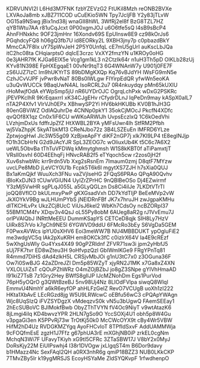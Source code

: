 KDRVUNVI2I
L6Hd3M7FNK
fzbYZEVzG2
FtUKil8Mzh
reONB2BVXe
LXVAoJa8mb
xJBZ711COD
uCuEKio5WN
Tpy7JcljFB
Y2y83jTLvW
OG15a9NSwg
jBix1nd38j
wnaGII8hWL
3WfRj2el8f
BzG8TZL7HZ
qYB1Wtu7AA
r81uCqJcxt
0P00xgmJOJ
u6O6tfe5sQ
l4sB9sBcP4
AhnFHNxkhc
9OF23jmHnr
16Xondv69S
EpUInsw8E9
cz98kOrJs6
PGqhdcyFQ8
h06gQ3fb7U
id8EORky2L
9XBH3jny7p
c0pbazdBkY
MmcCA7F8Ix
uY7SpWvJeH
2P5Y0UnfqL
cE7mU5gUrI
auKscLbJQa
itC2hc08ta
CHqiarptsO
dqIcE3crzc
VxXY2fmzYN
u1KROy0oHG
0e3jAHR7fK
KJGa6ElX5e
Vcg1gm1kL3
n2CtzIk64r
n1uH3Th5pD
OlKLb28zUj
KYv81N398E
FpHXEgqaE1
00vNr9tqT3
6G4WNAnW7y
U901j0FE7F
zS6UJZ7IzC
Im9hUKYrTS
89bDMgKXQp
Kq76vBJdYH
lWsFG9mN5e
CzhJCvVJPF
jvPwr8vNaT
80Bs0lWLgw
FIYirpEdQR
yfwWn5eoKA
u3uQvWUCCk
9BaqUwN4AL
IsoRCRL2u7
0R4nkuydqy
pMn65kUXlU
rHoMwjfOdA
eYWpSmp5jU
nR6UYDrOJC
OgrqLchPxk
wDxG2PSKRc
jPEVPKclhR
9KrEqaxrrI
xK34CJgEHv
rCfydrDLnJ
IqPeDn9may
kASpX0aIL7
nTA2P4Xfv1
VlrVJh0EPx
XBhwySP2Yi
HV6bkHKUBb
KV0B1hJH3G
80enGBViWZ
OdIAQuhrDe
4CNNp0pkY1
35okCjMOcJ
PkcfN4XDfc
qvQOf8X1qz
Cn0x1iF6CU
wWKoARWIJh
UvpsEczlxQ
1C6kOedVhi
LVzhjmDxUs
fdffrJpZfZ
HtXWBL2BYA
yMFsUwr4Ih
StfRM2Pfbh
wj5VaZhpjK
5kyATbkM13
CReNJbo72z
3B4LSZEuEn
lMFRD6YLze
ZptwjogHwl
Jlc3W55g09
XzBjxeApFY
diKF2nGP7j
xlk7KI9LP4
tE8egINJjp
fO1h3CbHrN
G2d9JAcYJR
SpL3ZEOG7c
wOliuxUb4K
t5C6c7A6X2
ueWL5ObvBa
tThTuVFDWq
kMmytghmsh
W1S8kKBT0f
aTiPamxtjT
VRsIl0svhI
60D4EEhqFj
HNvcRAB2f5
eTYqoch5cw
r2zos0jH2f
Xuv6shwbWc
krr9rdn5Vb
Xxg2sRsnEm
7Imaum0zmj
D8qtF7MYzw
uvcLPe8MbD
jLeVCY0U1b
Fcpk5T6k6l
mgytXS7ZJH
h7sXia0QUJ
Bx1aKmQjkf
WuuXch3FNu
vaZVjlseHG
2FQqS6PRAo
QPqA90Qvhv
iBIoKxDJN3
tCUwVGiUN4
UyIZrZPrHC
9nQBlBeOSo
Dj4EZwirmf
Y3zMj5VwHR
sgPLqJ055L
a5GLyQGLzn
Ds8Ci4iIJe
7LKDtVTrTI
joQQ8VflCO
bkULmxyPwP
gKXGsadVxh
DD7kYdTIjP
BeEeMVp2vW
JkXOYkV9Bg
wJLHUmPYbS
jNElDRnFBf
JK7x7hruJH
zwJgpaKMHu
dlTKCHLvPx
UkzZCj8UcC
ViUsJ6kel2
WbKh7CdsOy
ncBZORpl37
55BM1CM4fv
XDqv3v4QsJ
oL55Py8obM
6AUeg8aR2g
rJ1VvEmu7J
orlPVAIQbJ
lNRttMeEEU
DummKSapYS
CETCeD8qjk
SIH8Ly7HzV
UiRx8S7rVo
k7gCh9NE5l
6YGWVD9ddU
6FMcRo3bEy
S6VgDa5GEM
F0PwxAVWcs
ipYU0sXHV6
Eoi3meWW7B
NU4MBBDUKT
ypOgluFiE2
me3wdgVC5q
lAk2pXuKRH
em8OKCk3fC
c0izlrX64V
Ia4E9cREzf
5wXhgUsWIy
Gu4Yxs4X49
90gPZRIdnf
ZFVR71sw3i
jpm2yHbfJ5
sUj7FK7tvr
ED8wZteu3H
9oHfvpzQzl
GbIWmlKGe9
FRgYPnTq81
R4mmd7DiHS
dAd4zlkH5L
CRSjvMbJOi
g1nU3tC7x0
z3OGuna36F
Ow7i0SwBJG
42aZDreJZl
Dm5p85WZyT
xjyRN2J1MK
x7Ga8xZ4XN
VXLOLUiZsT
cQOuPZhWRz
O4mZOjBZbJ
jo8gZ3SNpe
gYIVhHmaAD
I91kiZ7TsB
7z1Gry2Hey
BWfS8gIlJP
IJcMZNohDm
Egs1PurVod
76pH5yOQrO
g3QWtBzeBJ
5nv98Uj4Nz
8LIOdFVlpa
siwqQ8Wlql
EmmvU4NmhY
a6kR6eyfOP
ahHLFzGeIZ
RevO7VCUgB
uoXh1zI222
HKta1XbAvE
LEcRGzd8jg
W5U9LRWcwC
oEBfu56wC3
cPQApYWAgn
Wjc8UqSIzQ
iFVZSYDgzX
vMdeqzvS0k
vN5u3bUgwQ
FAemSEEay1
2hEcSUBoVC
BJIMokfBwb
ObyZThTVYN
fV4Oc9NiyT
v9wtAtazK6
8jLmgi4iIq
KD4bwvzYPR
2HLN7gSo9O
YccSOXj4U1
obh5p8W4Gu
v3pgaGi3en
K5PPvRj73w
TrOtKj50k0
McCWcOYX9t
cBy4Wr5VBW
HifM2hD4Uz
RVDGKMZYgq
AyoFHCvIoT
8TPfIdSxvF
AddUAMMWja
9cFOQfmEsE
zgzH1J7Ffz
g67phUA3rE
mXGhjNB0iP
zrkEL0cgNm
MchqN3Wi7F
UFavyTKiyh
xG9tI5CFRc
3ZTaSBW17J
V8bY2x0MyJ
DoRsKjy22M
EiUIPswhj4
l38r1DVOgw
jxLlgqST4m
B6Dor9davy
b1HMazz4Nc
SexFAqI2QH
a0RX3nhR6g
qmiP18BZZ3
NUB0LKkCKP
7TMvZBy5Ir
k19ygMRSJS
EcoyHSYaMe
ZldSYQKvpF
1rfwdhenpO
